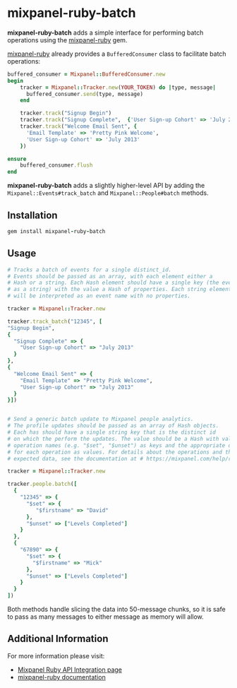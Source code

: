 # mixpanel-ruby-batch

**mixpanel-ruby-batch** adds a simple interface for performing batch operations
using the [mixpanel-ruby](https://github.com/mixpanel/mixpanel-ruby) gem.

[mixpanel-ruby](https://github.com/mixpanel/mixpanel-ruby) already provides a `BufferedConsumer` class to
facilitate batch operations:

```ruby
buffered_consumer = Mixpanel::BufferedConsumer.new
begin
    tracker = Mixpanel::Tracker.new(YOUR_TOKEN) do |type, message|
      buffered_consumer.send(type, message)
    end

    tracker.track("Signup Begin")
    tracker.track("Signup Complete",  {'User Sign-up Cohort' => 'July 2013'})
    tracker.track("Welcome Email Sent", {
      'Email Template' => 'Pretty Pink Welcome',
      'User Sign-up Cohort' => 'July 2013'
    })

ensure
    buffered_consumer.flush
end
```

**mixpanel-ruby-batch** adds a slightly higher-level API by adding the
`Mixpanel::Events#track_batch` and `Mixpanel::People#batch` methods.

## Installation

```ruby
gem install mixpanel-ruby-batch
```

## Usage

```ruby
# Tracks a batch of events for a single distinct_id.
# Events should be passed as an array, with each element either a
# Hash or a string. Each Hash element should have a single key (the event name,
# as a string) with the value a Hash of properties. Each string element
# will be interpreted as an event name with no properties.

tracker = Mixpanel::Tracker.new

tracker.track_batch("12345", [
"Signup Begin",
{
  "Signup Complete" => {
    "User Sign-up Cohort" => "July 2013"
  }
},
{
  "Welcome Email Sent" => {
    "Email Template" => "Pretty Pink Welcome",
    "User Sign-up Cohort" => "July 2013"
  }
}])


# Send a generic batch update to Mixpanel people analytics.
# The profile updates should be passed as an array of Hash objects.
# Each has should have a single string key that is the distinct id
# on which the perform the updates. The value should be a Hash with valid
# operation names (e.g. "$set", "$unset") as keys and the appropriate data
# for each operation as values. For details about the operations and their
# expected data, see the documentation at # https://mixpanel.com/help/reference/http

tracker = Mixpanel::Tracker.new

tracker.people.batch([
  {
    "12345" => {
      "$set" => {
         "$firstname" => "David"
      },
      "$unset" => ["Levels Completed"]
    }
  },
  {
    "67890" => {
      "$set" => {
        "$firstname" => "Mick"
      },
      "$unset" => ["Levels Completed"]
    }
  }
])
```

Both methods handle slicing the data into 50-message chunks, so it is safe to
pass as many messages to either message as memory will allow.

## Additional Information

For more information please visit:

* [Mixpanel Ruby API Integration page](https://mixpanel.com/help/reference/ruby#introduction)
* [mixpanel-ruby documentation](http://mixpanel.github.io/mixpanel-ruby/)
